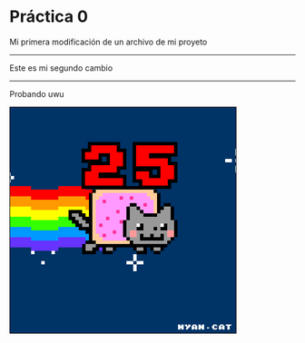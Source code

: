  # Práctica 0

 Mi primera modificación de 
 un archivo de mi proyeto

 **************************
 Este es mi segundo cambio
 **************************
 Probando uwu

 ![](Ejercicio2-img1.gif)